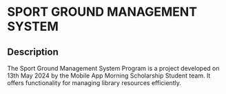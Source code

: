 # SPORT GROUND MANAGEMENT SYSTEM

## Description

The Sport Ground Management System Program is a project developed on 13th May 2024 by the Mobile App Morning Scholarship Student team. It offers functionality for managing library resources efficiently.
